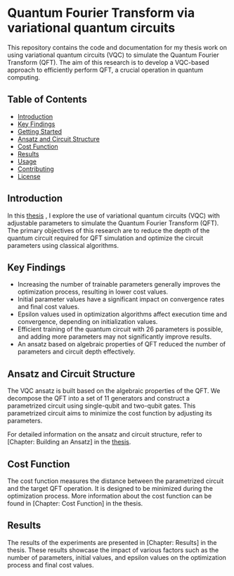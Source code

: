 # Quantum Fourier Transform via variational quantum circuits

This repository contains the code and documentation for my thesis work on using variational quantum circuits (VQC) to simulate the Quantum Fourier Transform (QFT). The aim of this research is to develop a VQC-based approach to efficiently perform QFT, a crucial operation in quantum computing.

## Table of Contents

- [Introduction](#introduction)
- [Key Findings](#key-findings)
- [Getting Started](#getting-started)
- [Ansatz and Circuit Structure](#ansatz-and-circuit-structure)
- [Cost Function](#cost-function)
- [Results](#results)
- [Usage](#usage)
- [Contributing](#contributing)
- [License](#license)

## Introduction

In this [thesis](https://github.com/EvangeliaS/Quantum-Fourier-Transform-via-variational-quantum-circuits/blob/3e2a6da4b577a2c1c4828fc98ed88ab024080860/Implementing_Quantum_Fourier_Transform_via_variational_quantum_circuits.pdf) , I explore the use of variational quantum circuits (VQC) with adjustable parameters to simulate the Quantum Fourier Transform (QFT). The primary objectives of this research are to reduce the depth of the quantum circuit required for QFT simulation and optimize the circuit parameters using classical algorithms.

## Key Findings

- Increasing the number of trainable parameters generally improves the optimization process, resulting in lower cost values.
- Initial parameter values have a significant impact on convergence rates and final cost values.
- Epsilon values used in optimization algorithms affect execution time and convergence, depending on initialization values.
- Efficient training of the quantum circuit with 26 parameters is possible, and adding more parameters may not significantly improve results.
- An ansatz based on algebraic properties of QFT reduced the number of parameters and circuit depth effectively.


## Ansatz and Circuit Structure

The VQC ansatz is built based on the algebraic properties of the QFT. We decompose the QFT into a set of 11 generators and construct a parametrized circuit using single-qubit and two-qubit gates. This parametrized circuit aims to minimize the cost function by adjusting its parameters.

For detailed information on the ansatz and circuit structure, refer to [Chapter: Building an Ansatz] in the [thesis](https://github.com/EvangeliaS/Quantum-Fourier-Transform-via-variational-quantum-circuits/blob/3e2a6da4b577a2c1c4828fc98ed88ab024080860/Implementing_Quantum_Fourier_Transform_via_variational_quantum_circuits.pdf).

## Cost Function

The cost function measures the distance between the parametrized circuit and the target QFT operation. It is designed to be minimized during the optimization process. More information about the cost function can be found in [Chapter: Cost Function] in the thesis.

## Results

The results of the experiments are presented in [Chapter: Results] in the thesis. These results showcase the impact of various factors such as the number of parameters, initial values, and epsilon values on the optimization process and final cost values.
